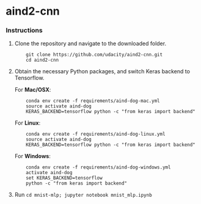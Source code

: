 # aind2-cnn

### Instructions

1. Clone the repository and navigate to the downloaded folder.
	
	```	
		git clone https://github.com/udacity/aind2-cnn.git
		cd aind2-cnn
	```

2. Obtain the necessary Python packages, and switch Keras backend to Tensorflow.  	

	For __Mac/OSX__:
	```
		conda env create -f requirements/aind-dog-mac.yml
		source activate aind-dog
		KERAS_BACKEND=tensorflow python -c "from keras import backend"
	```

	For __Linux__:
	```
		conda env create -f requirements/aind-dog-linux.yml
		source activate aind-dog
		KERAS_BACKEND=tensorflow python -c "from keras import backend"
	```

	For __Windows__:
	```
		conda env create -f requirements/aind-dog-windows.yml
		activate aind-dog
		set KERAS_BACKEND=tensorflow
		python -c "from keras import backend"
	```
	
3. Run `cd mnist-mlp; jupyter notebook mnist_mlp.ipynb`
